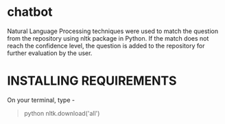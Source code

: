 # chatbot
Natural Language Processing techniques were used to match the question from the repository using nltk package in Python. If the match does not reach the confidence level, the question is added to the repository for further evaluation by the user.

# INSTALLING REQUIREMENTS
On your terminal, type -
> python
> nltk.download('all') 
